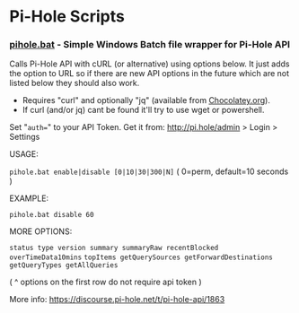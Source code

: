 # Pi-Hole Scripts

### [pihole.bat](pihole.bat) - Simple Windows Batch file wrapper for Pi-Hole API

Calls Pi-Hole API with cURL (or alternative) using options below.
It just adds the option to URL so if there are new API options in the
future which are not listed below they should also work.

- Requires "curl" and optionally "jq" (available from [Chocolatey.org](http://chocolatey.org)).
- If curl (and/or jq) cant be found it'll try to use wget or powershell.

Set "`auth=`" to your API Token. Get it from: http://pi.hole/admin > Login > Settings

USAGE: 

  `pihole.bat enable|disable [0|10|30|300|N]` ( 0=perm, default=10 seconds )

EXAMPLE: 

  `pihole.bat disable 60`

MORE OPTIONS: 

  `status type version summary summaryRaw recentBlocked overTimeData10mins`
  `topItems getQuerySources getForwardDestinations getQueryTypes getAllQueries` 
  
  ( ^ options on the first row do not require api token )

More info:
https://discourse.pi-hole.net/t/pi-hole-api/1863
